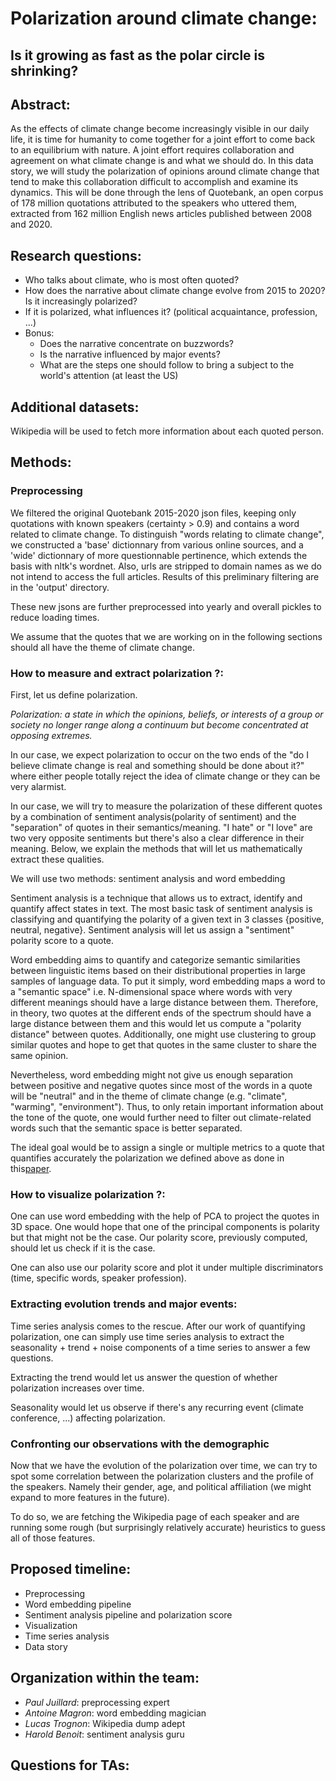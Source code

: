 # Polarization around climate change: 
## Is it growing as fast as the polar circle is shrinking? 

## Abstract:
As the effects of climate change become increasingly visible in our daily life, it is time for humanity to come together for a joint effort to come back to an equilibrium with nature. A joint effort requires collaboration and agreement on what climate change is and what we should do. In this data story, we will study the polarization of opinions around climate change that tend to make this collaboration difficult to accomplish and examine its dynamics. This will be done through the lens of Quotebank, an open corpus of 178 million quotations
attributed to the speakers who uttered them, extracted from 162 million English news articles published between 2008 and 2020.


## Research questions:

- Who talks about climate, who is most often quoted?
- How does the narrative about climate change evolve from 2015 to 2020? Is it increasingly polarized? 
- If it is polarized, what influences it? (political acquaintance, profession, ...) 
- Bonus:
    - Does the narrative concentrate on buzzwords?
    - Is the narrative influenced by major events?
    - What are the steps one should follow to bring a subject to the world's attention (at least the US)

## Additional datasets:
Wikipedia will be used to fetch more information about each quoted person.

## Methods:

### Preprocessing

We filtered the original Quotebank 2015-2020 json files, keeping only quotations with known speakers (certainty > 0.9) and contains a word related to climate change. To distinguish "words relating to climate change", we constructed a 'base' dictionnary from various online sources, and a 'wide' dictionnary of more questionnable pertinence, which extends the basis with nltk's wordnet. Also, urls are stripped to domain names as we do not intend to access the full articles. Results of this preliminary filtering are in the 'output' directory.

These new jsons are further preprocessed into yearly and overall pickles to reduce loading times.

We assume that the quotes that we are working on in the following sections should all have the theme of climate change.

### How to measure and extract polarization ?:

First, let us define polarization.

*Polarization: a state in which the opinions, beliefs, or interests of a group or society no longer range along a continuum but become concentrated at opposing extremes.*

In our case, we expect polarization to occur on the two ends of the "do I believe climate change is real and something should be done about it?" where either people totally reject the idea of climate change or they can be very alarmist. 

In our case, we will try to measure the polarization of these different quotes by a combination of sentiment analysis(polarity of sentiment) and the "separation" of quotes in their semantics/meaning. "I hate" or "I love" are two very opposite sentiments but there's also a clear difference in their meaning. Below, we explain the methods that will let us mathematically extract these qualities.

 We will use two methods: sentiment analysis and word embedding

Sentiment analysis is a technique that allows us to extract, identify and quantify affect states in text. The most basic task of sentiment analysis is classifying and quantifying the polarity of a given text in 3 classes {positive, neutral, negative}. Sentiment analysis will let us assign a "sentiment" polarity score to a quote.

 Word embedding aims to quantify and categorize semantic similarities between linguistic items based on their distributional properties in large samples of language data. To put it simply, word embedding maps a word to a "semantic space" i.e. N-dimensional space where words with very different meanings should have a large distance between them. Therefore, in theory, two quotes at the different ends of the spectrum should have a large distance between them and this would let us compute a "polarity distance" between quotes. Additionally, one might use clustering to group similar quotes and hope to get that quotes in the same cluster to share the same opinion.

 

Nevertheless, word embedding might not give us enough separation between positive and negative quotes since most of the words in a quote will be "neutral" and in the theme of climate change (e.g. "climate", "warming", "environment"). Thus, to only retain important information about the tone of the quote, one would further need to filter out climate-related words such that the semantic space is better separated. 

The ideal goal would be to assign a single or multiple metrics to a quote that quantifies accurately the polarization we defined above as done in this[paper](https://ieeexplore.ieee.org/document/8181508).

### How to visualize polarization ?:

One can use word embedding with the help of PCA to project the quotes in 3D space. One would hope that one of the principal components is polarity but that might not be the case. Our polarity score, previously computed, should let us check if it is the case.

One can also use our polarity score and plot it under multiple discriminators (time, specific words, speaker profession).

### Extracting evolution trends and major events:

Time series analysis comes to the rescue. After our work of quantifying polarization, one can simply use time series analysis to extract the seasonality + trend + noise components of a time series to answer a few questions.

Extracting the trend would let us answer the question of whether polarization increases over time.

Seasonality would let us observe if there's any recurring event (climate conference, ...) affecting polarization.

### Confronting our observations with the demographic

Now that we have the evolution of the polarization over time, we can try to spot some correlation between the polarization clusters and the profile of the speakers. Namely their gender, age, and political affiliation (we might expand to more features in the future). 

To do so, we are fetching the Wikipedia page of each speaker and are running some rough (but surprisingly relatively accurate) heuristics to guess all of those features. 


## Proposed timeline:

- Preprocessing 
- Word embedding pipeline
- Sentiment analysis pipeline and polarization score
- Visualization
- Time series analysis
- Data story

## Organization within the team:

- *Paul Juillard*: preprocessing expert
- *Antoine Magron*: word embedding magician
- *Lucas Trognon*: Wikipedia dump adept
- *Harold Benoit*: sentiment analysis guru


## Questions for TAs:


